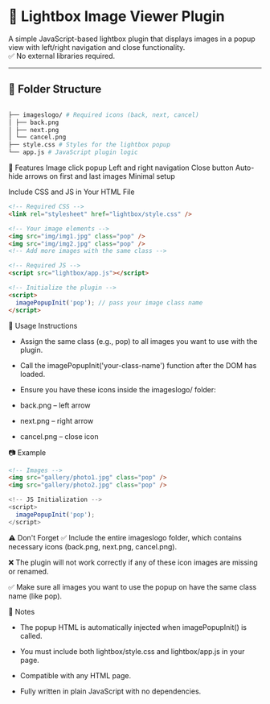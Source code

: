 # 📸 Lightbox Image Viewer Plugin

A simple JavaScript-based lightbox plugin that displays images in a popup view with left/right navigation and close functionality.  
✅ No external libraries required.

---

## 📁 Folder Structure

```bash

├── imageslogo/ # Required icons (back, next, cancel)
│ ├── back.png
│ ├── next.png
│ └── cancel.png
├── style.css # Styles for the lightbox popup
└── app.js # JavaScript plugin logic

```
🚀 Features
Image click popup
Left and right navigation
Close button
Auto-hide arrows on first and last images
Minimal setup


Include CSS and JS in Your HTML File

```html
<!-- Required CSS -->
<link rel="stylesheet" href="lightbox/style.css" />

<!-- Your image elements -->
<img src="img/img1.jpg" class="pop" />
<img src="img/img2.jpg" class="pop" />
<!-- Add more images with the same class -->

<!-- Required JS -->
<script src="lightbox/app.js"></script>

<!-- Initialize the plugin -->
<script>
  imagePopupInit('pop'); // pass your image class name
</script>

```


🧠 Usage Instructions
* Assign the same class (e.g., pop) to all images you want to use with the plugin.

* Call the imagePopupInit('your-class-name') function after the DOM has loaded.

* Ensure you have these icons inside the imageslogo/ folder:

* back.png – left arrow

* next.png – right arrow

* cancel.png – close icon

📷 Example

```html
<!-- Images -->
<img src="gallery/photo1.jpg" class="pop" />
<img src="gallery/photo2.jpg" class="pop" />
```

```js
<!-- JS Initialization -->
<script>
  imagePopupInit('pop');
</script>
```


⚠️ Don't Forget
✅ Include the entire imageslogo folder, which contains necessary icons (back.png, next.png, cancel.png).

❌ The plugin will not work correctly if any of these icon images are missing or renamed.

✅ Make sure all images you want to use the popup on have the same class name (like pop).




📌 Notes
* The popup HTML is automatically injected when imagePopupInit() is called.

* You must include both lightbox/style.css and lightbox/app.js in your page.

* Compatible with any HTML page.

* Fully written in plain JavaScript with no dependencies.
